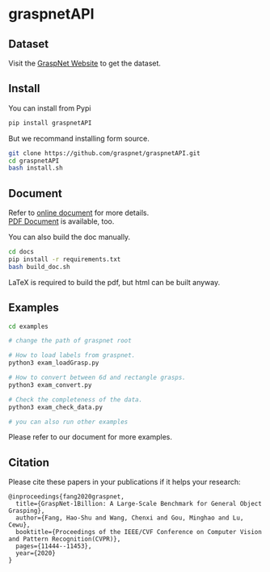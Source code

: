 # graspnetAPI

## Dataset

Visit the [GraspNet Website](http://graspnet.net) to get the dataset.

## Install
You can install from Pypi
```bash
pip install graspnetAPI
```

But we recommand installing form source.

```bash
git clone https://github.com/graspnet/graspnetAPI.git
cd graspnetAPI
bash install.sh
```

## Document

Refer to [online document](https://graspnetapi.readthedocs.io/en/latest/index.html) for more details.  
[PDF Document](https://graspnetapi.readthedocs.io/_/downloads/en/latest/pdf/) is available, too. 

You can also build the doc manually.
```bash
cd docs
pip install -r requirements.txt
bash build_doc.sh
```

LaTeX is required to build the pdf, but html can be built anyway.


## Examples
```bash
cd examples

# change the path of graspnet root

# How to load labels from graspnet.
python3 exam_loadGrasp.py

# How to convert between 6d and rectangle grasps.
python3 exam_convert.py

# Check the completeness of the data.
python3 exam_check_data.py

# you can also run other examples
```

Please refer to our document for more examples.

## Citation
Please cite these papers in your publications if it helps your research:
```
@inproceedings{fang2020graspnet,
  title={GraspNet-1Billion: A Large-Scale Benchmark for General Object Grasping},
  author={Fang, Hao-Shu and Wang, Chenxi and Gou, Minghao and Lu, Cewu},
  booktitle={Proceedings of the IEEE/CVF Conference on Computer Vision and Pattern Recognition(CVPR)},
  pages={11444--11453},
  year={2020}
}
```
